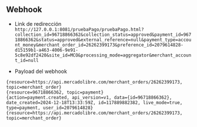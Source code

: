 ## Webhook

* Link de redirección
``http://127.0.0.1:8081/pruebaPago/pruebaPago.html?collection_id=96718866362&collection_status=approved&payment_id=96718866362&status=approved&external_reference=null&payment_type=account_money&merchant_order_id=26262399173&preference_id=2079614828-d15159b1-a463-4006-9e91-5c8e92df2420&site_id=MCO&processing_mode=aggregator&merchant_account_id=null``

* Payload del webhook
```
{resource=https://api.mercadolibre.com/merchant_orders/26262399173, topic=merchant_order}
{resource=96718866362, topic=payment}
{action=payment.created, api_version=v1, data={id=96718866362}, date_created=2024-12-18T13:33:59Z, id=117889882382, live_mode=true, type=payment, user_id=2079614828}
{resource=https://api.mercadolibre.com/merchant_orders/26262399173, topic=merchant_order}
```